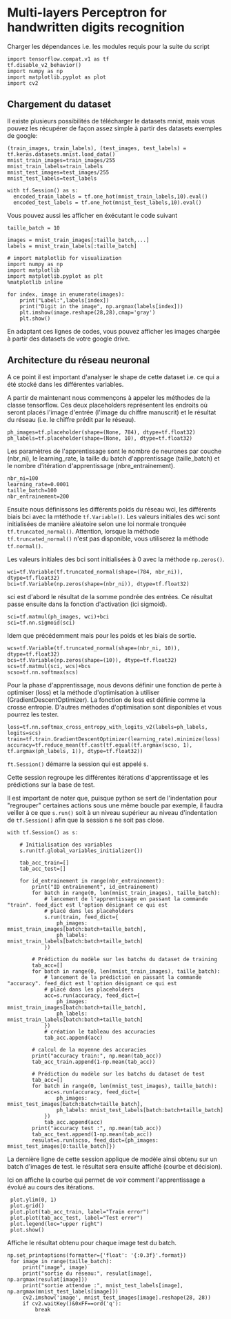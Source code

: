 # Multi-layers Perceptron for handwritten digits recognition

Charger les dépendances i.e. les modules requis pour la suite du script

```
import tensorflow.compat.v1 as tf 
tf.disable_v2_behavior()
import numpy as np
import matplotlib.pyplot as plot
import cv2
```
## Chargement du dataset

Il existe plusieurs possibilités de télécharger le datasets mnist, mais vous pouvez les récupérer de façon assez simple à partir des datasets exemples de google:

```
(train_images, train_labels), (test_images, test_labels) = tf.keras.datasets.mnist.load_data()
mnist_train_images=train_images/255
mnist_train_labels=train_labels
mnist_test_images=test_images/255
mnist_test_labels=test_labels

with tf.Session() as s:
  encoded_train_labels = tf.one_hot(mnist_train_labels,10).eval()
  encoded_test_labels = tf.one_hot(mnist_test_labels,10).eval()
```

Vous pouvez aussi les afficher en éxécutant le code suivant

```
taille_batch = 10

images = mnist_train_images[:taille_batch,...]
labels = mnist_train_labels[:taille_batch]

# import matplotlib for visualization
import numpy as np
import matplotlib
import matplotlib.pyplot as plt
%matplotlib inline

for index, image in enumerate(images):
    print("Label:",labels[index])
    print("Digit in the image", np.argmax(labels[index]))
    plt.imshow(image.reshape(28,28),cmap='gray')
    plt.show()
```
En adaptant ces lignes de codes, vous pouvez afficher les images chargée à partir des datasets de votre google drive.

## Architecture du réseau neuronal

A ce point il est important d'analyser le shape de cette dataset i.e. ce qui a été stocké dans les différentes variables.

A partir de maintenant nous commençons à appeler les méthodes de la classe tensorflow.
Ces deux placeholders représentent les endroits où seront placés l'image d'entrée (l'image du chiffre manuscrit) et le résultat du réseau (i.e. le chiffre prédit par le réseau).
```
ph_images=tf.placeholder(shape=(None, 784), dtype=tf.float32)
ph_labels=tf.placeholder(shape=(None, 10), dtype=tf.float32)
```
Les paramètres de l'apprentissage sont le nombre de neurones par couche (nbr_ni), le learning_rate, la taille du batch d'apprentissage (taille_batch) et le nombre d'itération d'apprentissage (nbre_entrainement).
```
nbr_ni=100
learning_rate=0.0001
taille_batch=100
nbr_entrainement=200
```
Ensuite nous définissons les différents poids du réseau wci, les différents biais bci avec la mtéthode ```tf.Variable()```.
Les valeurs initiales des wci sont initialisées de manière aléatoire selon une loi normale tronquée ```tf.truncated_normal()```. Attention, lorsque la méthode ```tf.truncated_normal()``` n'est pas disponible, vous utiliserez la méthode ```tf.normal()```.

Les valeurs initiales des bci sont initialisées à 0 avec la méthode ```np.zeros()```.

```
wci=tf.Variable(tf.truncated_normal(shape=(784, nbr_ni)), dtype=tf.float32)
bci=tf.Variable(np.zeros(shape=(nbr_ni)), dtype=tf.float32)
```
sci est d'abord le résultat de la somme pondrée des entrées. Ce résultat passe ensuite dans la fonction d'activation (ici sigmoid).
```
sci=tf.matmul(ph_images, wci)+bci
sci=tf.nn.sigmoid(sci)
```

Idem que précédemment mais pour les poids et les biais de sortie.

```
wcs=tf.Variable(tf.truncated_normal(shape=(nbr_ni, 10)), dtype=tf.float32)
bcs=tf.Variable(np.zeros(shape=(10)), dtype=tf.float32)
scs=tf.matmul(sci, wcs)+bcs
scso=tf.nn.softmax(scs)
```

Pour la phase d'apprentissage, nous devons définir une fonction de perte à optimiser (loss) et la méthode d'optimisation à utiliser (GradientDescentOptimizer). La fonction de loss est définie comme la crosse entropie. D'autres méthodes d'optimisation sont disponibles et vous pourrez les tester.

```
loss=tf.nn.softmax_cross_entropy_with_logits_v2(labels=ph_labels, logits=scs)
train=tf.train.GradientDescentOptimizer(learning_rate).minimize(loss)
accuracy=tf.reduce_mean(tf.cast(tf.equal(tf.argmax(scso, 1), tf.argmax(ph_labels, 1)), dtype=tf.float32))
```

```ft.Session()``` démarre la session qui est appelé s.

Cette session regroupe les différentes itérations d'apprentissage et les prédictions sur la base de test.

Il est important de noter que, puisque python se sert de l'indentation pour "regrouper" certaines actions sous une même boucle par exemple, il faudra veiller à ce que ```s.run()``` soit à un niveau supérieur au niveau d'indentation de ```tf.Session()``` afin que la session s ne soit pas close.

```
with tf.Session() as s:
    
    # Initialisation des variables
    s.run(tf.global_variables_initializer())

    tab_acc_train=[]
    tab_acc_test=[]
    
    for id_entrainement in range(nbr_entrainement):
        print("ID entrainement", id_entrainement)
        for batch in range(0, len(mnist_train_images), taille_batch):
            # lancement de l'apprentissage en passant la commande "train". feed_dict est l'option désignant ce qui est
            # placé dans les placeholders
            s.run(train, feed_dict={
                ph_images: mnist_train_images[batch:batch+taille_batch],
                ph_labels: mnist_train_labels[batch:batch+taille_batch]
            })

        # Prédiction du modèle sur les batchs du dataset de training
        tab_acc=[]
        for batch in range(0, len(mnist_train_images), taille_batch):
            # lancement de la prédiction en passant la commande "accuracy". feed_dict est l'option désignant ce qui est
            # placé dans les placeholders
            acc=s.run(accuracy, feed_dict={
                ph_images: mnist_train_images[batch:batch+taille_batch],
                ph_labels: mnist_train_labels[batch:batch+taille_batch]
            })
            # création le tableau des accuracies
            tab_acc.append(acc)
        
        # calcul de la moyenne des accuracies 
        print("accuracy train:", np.mean(tab_acc))
        tab_acc_train.append(1-np.mean(tab_acc))
        
        # Prédiction du modèle sur les batchs du dataset de test
        tab_acc=[]
        for batch in range(0, len(mnist_test_images), taille_batch):
            acc=s.run(accuracy, feed_dict={
                ph_images: mnist_test_images[batch:batch+taille_batch],
                ph_labels: mnist_test_labels[batch:batch+taille_batch]
            })
            tab_acc.append(acc)
        print("accuracy test :", np.mean(tab_acc))
        tab_acc_test.append(1-np.mean(tab_acc))   
        resulat=s.run(scso, feed_dict={ph_images: mnist_test_images[0:taille_batch]})
   ```
La dernière ligne de cette session applique de modèle ainsi obtenu sur un batch d'images de test. le résultat sera ensuite affiché (courbe et décision).
   
   Ici on affiche la courbe qui permet de voir comment l'apprentissage a évolué au cours des itérations.
   ```
    plot.ylim(0, 1)
    plot.grid()
    plot.plot(tab_acc_train, label="Train error")
    plot.plot(tab_acc_test, label="Test error")
    plot.legend(loc="upper right")
    plot.show()
   ```
   Affiche le résultat obtenu pour chaque image test du batch.
   ```
   np.set_printoptions(formatter={'float': '{:0.3f}'.format})
    for image in range(taille_batch):
        print("image", image)
        print("sortie du réseau:", resulat[image], np.argmax(resulat[image]))
        print("sortie attendue :", mnist_test_labels[image], np.argmax(mnist_test_labels[image]))
        cv2.imshow('image', mnist_test_images[image].reshape(28, 28))
        if cv2.waitKey()&0xFF==ord('q'):
            break
```
